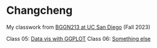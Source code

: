 # Changcheng
My classwork from [BGGN213 at UC San Diego](https://bioboot.github.io/bggn213_F23/) (Fall 2023)

Class 05: [Data vis with GGPLOT](https://bioboot.github.io/bggn213_F23/class-material/lab5.html)
Class 06: [Something else](https://bioboot.github.io/bggn213_F23/class-material/lab_class06.pdf)
